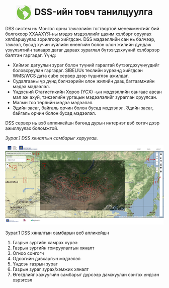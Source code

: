 <h1 align="center"><img src="assets/images/icon_map.png" style="width: 48px;vertical-align: middle;padding-right: 10px;">DSS-ийн товч танилцуулга
</h1>


DSS систем нь Монгол орны тэжээлийн тогтвортой менежментийг бий болгохоор ХХААХҮЯ-ны мэдээ мэдээллийг цахим хэлбэрт оруулах хялбаршуулах зорилгоор хийгдсэн. DSS мэдээллийн сан нь бэлчээр, тэжээл, бусад хүчин зүйлийн өнөөгийн болон олон жилийн дундаж үзүүлэлтийн талаарх датаг дараах зураглал бүтээгдэхүүний хэлбэрээр бэлтгэн гаргадаг. Үүнд:  
- Хиймэл дагуулын зураг болон түүний гаралтай бүтээгдэхүүнүүдийг боловсруулан гаргадаг. SIBELIUs төслийн хүрээнд хийгдсэн WMS/WCS дата cube сервер дээр түшиглэн ажилдаг.
- Судалгааны үр дүнд бэлчээрийн олон жилийн даац багтаамжийн мэдээ мэдээлэл. 
- Үндэсний Статистикийн Хороо (ҮСХ) -ын мэдээллийн сангаас авсан мал аж ахуй, тэжээлийн ургацын мэдээлэлийг зураглан оруулсан.
- Малын тоо төрлийн мэдээ мэдээлэл.
- Эдийн засаг, байгаль орчин болон бусад мэдээлэл. 
Эдийн засаг, байгаль орчин болон бусад мэдээлэл. 

DSS сервер нь вэб аппликейшн бөгөөд дурын интернэт вэб хөтөч дээр ажиллуулах боломжтой. <br>

*Зураг.1 DSS хяналтын самбарыг харуулав.* <br>

![](../assets/images/DSS_1.png)

Зураг.1 DSS хяналтын самбарын веб апликейшн  <br>
1. Газрын зургийн хамрах хүрээ
2. Газрын зургийн томруулалтын хяналт
3. Огноо сонгогч
4. Одоогийн давхаргын мэдээлэл
5. Үндсэн газрын зураг
6. Газрын зураг зурах/хэмжих хяналт
7. Өгөгдлийг хажуугийн самбарыг дүрсээр дамжуулан сонгох үндсэн хэрэгсэл